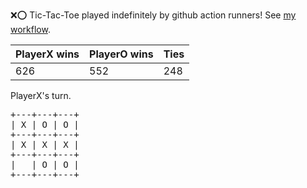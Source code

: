 :x::o: Tic-Tac-Toe played indefinitely by github action runners! See [my workflow](.github/workflows/play.yaml).

|PlayerX wins|PlayerO wins|Ties|
|-|-|-|
|626|552|248|

PlayerX's turn.

<pre>
+---+---+---+
| X | O | O |
+---+---+---+
| X | X | X |
+---+---+---+
|   | O | O |
+---+---+---+
</pre>